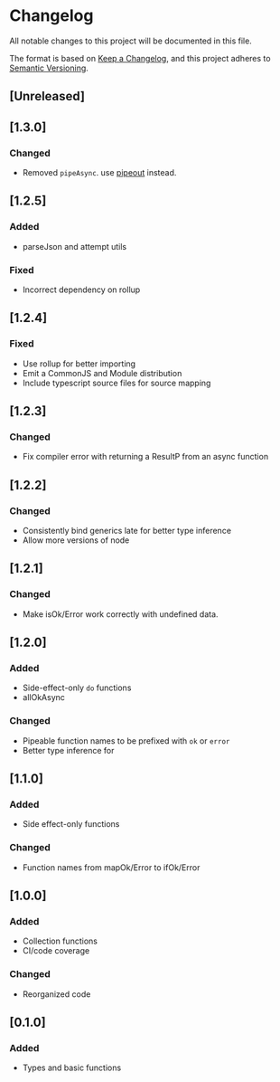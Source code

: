 # Changelog

All notable changes to this project will be documented in this file.

The format is based on [Keep a Changelog](https://keepachangelog.com/en/1.0.0/),
and this project adheres to [Semantic Versioning](https://semver.org/spec/v2.0.0.html).

## [Unreleased]

## [1.3.0]

### Changed

- Removed `pipeAsync`. use [pipeout](https://github.com/will-wow/pipeout) instead.

## [1.2.5]

### Added

- parseJson and attempt utils

### Fixed

- Incorrect dependency on rollup

## [1.2.4]

### Fixed

- Use rollup for better importing
- Emit a CommonJS and Module distribution
- Include typescript source files for source mapping

## [1.2.3]

### Changed

- Fix compiler error with returning a ResultP from an async function

## [1.2.2]

### Changed

- Consistently bind generics late for better type inference
- Allow more versions of node

## [1.2.1]

### Changed

- Make isOk/Error work correctly with undefined data.

## [1.2.0]

### Added

- Side-effect-only `do` functions
- allOkAsync

### Changed

- Pipeable function names to be prefixed with `ok` or `error`
- Better type inference for

## [1.1.0]

### Added

- Side effect-only functions

### Changed

- Function names from mapOk/Error to ifOk/Error

## [1.0.0]

### Added

- Collection functions
- CI/code coverage

### Changed

- Reorganized code

## [0.1.0]

### Added

- Types and basic functions
